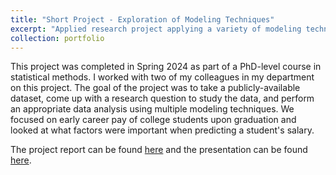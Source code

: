 ```yaml
---
title: "Short Project - Exploration of Modeling Techniques"
excerpt: "Applied research project applying a variety of modeling techniques to study early career pay of college graduates"
collection: portfolio
---
```


This project was completed in Spring 2024 as part of a PhD-level course in statistical methods. I worked with two of my colleagues in my department on this project. The goal of the project was to take a publicly-available dataset, come up with a research question to study the data, and perform an appropriate data analysis using multiple modeling techniques. We focused on early career pay of college students upon graduation and looked at what factors were important when predicting a student's salary. 

The project report can be found [here]() and the presentation can be found [here](). 
